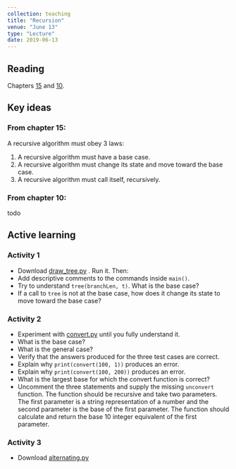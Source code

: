 ```yaml
---
collection: teaching
title: "Recursion"
venue: "June 13"
type: "Lecture"
date: 2019-06-13
---
```


## Reading
Chapters [15](https://runestone.academy/runestone/static/thinkcspy/IntroRecursion/toctree.html)
and [10](https://runestone.academy/runestone/static/thinkcspy/Lists/toctree.html).

## Key ideas

### From chapter 15:
A recursive algorithm must obey 3 laws:
1. A recursive algorithm must have a base case.
2. A recursive algorithm must change its state and move toward the base case.
3. A recursive algorithm must call itself, recursively.

### From chapter 10:
todo

## Active learning
### Activity 1
* Download [draw_tree.py](https://lgw2.github.io/teaching/csci127-summer-2019/lectures/activities/draw_tree.py)
. Run it. Then:
* Add descriptive comments to the commands inside `main()`.
* Try to understand `tree(branchLen, t)`. What is the base case?
* If a call to `tree` is not at the base case, how does it change
its state to move toward the base case?


### Activity 2
* Experiment with [convert.py](https://lgw2.github.io/teaching/csci127-summer-2019/lectures/activities/convert.py)
until you fully understand it.
* What is the base case?
* What is the general case?
* Verify that the answers produced for the three test cases are correct.
* Explain why `print(convert(100, 1))` produces an error.
* Explain why `print(convert(100, 200))` produces an error.
* What is the largest base for which the convert function is correct?
* Uncomment the three statements and supply the missing `unconvert` function.
The function should be recursive and take two parameters.
The first parameter is a string representation of a number and the second
parameter is the base of the first parameter.
The function should calculate and return the base 10 integer equivalent of the first parameter.

### Activity 3
* Download [alternating.py](https://lgw2.github.io/teaching/csci127-summer-2019/lectures/activities/alternating.py)
